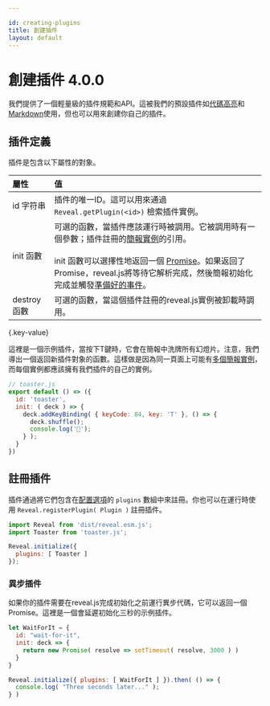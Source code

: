 ```yaml
---

id: creating-plugins
title: 創建插件
layout: default
---
```


# 創建插件 <span class="r-version-badge new">4.0.0</span>

我們提供了一個輕量級的插件規範和API。這被我們的預設插件如[代碼高亮](/code/)和[Markdown](/markdown/)使用，但也可以用來創建你自己的插件。

## 插件定義

插件是包含以下屬性的對象。

| 屬性    | 值
| :-          | :-
| id <span class="r-var-type">字符串</span>     | 插件的唯一ID。這可以用來通過 `Reveal.getPlugin(<id>)` 檢索插件實例。
| init <span class="r-var-type">函數</span>      | 可選的函數，當插件應該運行時被調用。它被調用時有一個參數；插件註冊的[簡報實例](/api/)的引用。<br><br>init 函數可以選擇性地返回一個 [Promise](https://developer.mozilla.org/en-US/docs/Web/JavaScript/Reference/Global_Objects/Promise)。如果返回了Promise，reveal.js將等待它解析完成，然後簡報初始化完成並觸發[準備好的事件](/events/#ready)。
| destroy <span class="r-var-type">函數</span>      | 可選的函數，當這個插件註冊的reveal.js實例被卸載時調用。
{.key-value}

這裡是一個示例插件，當按下T鍵時，它會在簡報中洗牌所有幻燈片。注意，我們導出一個返回新插件對象的函數。這樣做是因為同一頁面上可能有[多個簡報實例](/initialization/#multiple-presentations)，而每個實例都應該擁有我們插件的自己的實例。


```js
// toaster.js
export default () => ({
  id: 'toaster',
  init: ( deck ) => {
    deck.addKeyBinding( { keyCode: 84, key: 'T' }, () => {
      deck.shuffle();
      console.log('🍻');
    } );
  }
})
```

## 註冊插件

插件通過將它們包含在[配置選項](/config/)的 `plugins` 數組中來註冊。你也可以在運行時使用 `Reveal.registerPlugin( Plugin )` 註冊插件。

```js
import Reveal from 'dist/reveal.esm.js';
import Toaster from 'toaster.js';

Reveal.initialize({
  plugins: [ Toaster ]
});
```

### 異步插件
如果你的插件需要在reveal.js完成初始化之前運行異步代碼，它可以返回一個Promise。這裡是一個會延遲初始化三秒的示例插件。

```js
let WaitForIt = {
  id: "wait-for-it",
  init: deck => {
    return new Promise( resolve => setTimeout( resolve, 3000 ) )
  }
}

Reveal.initialize({ plugins: [ WaitForIt ] }).then( () => {
  console.log( "Three seconds later..." );
} )
```